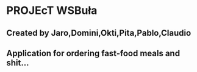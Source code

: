 # PROJEcT WSBuła

## Created by Jaro,Domini,Okti,Pita,Pablo,Claudio

## Application for ordering fast-food meals and shit...

